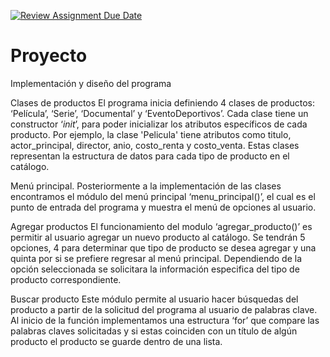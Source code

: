 [![Review Assignment Due Date](https://classroom.github.com/assets/deadline-readme-button-24ddc0f5d75046c5622901739e7c5dd533143b0c8e959d652212380cedb1ea36.svg)](https://classroom.github.com/a/LCXMIOgt)
# Proyecto
Implementación y diseño del programa

Clases de productos
El programa inicia definiendo 4 clases de productos: ‘Película’, ‘Serie’, ‘Documental’ y ‘EventoDeportivos’. Cada clase tiene un constructor ‘_init_’, para poder inicializar los atributos específicos de cada producto. Por ejemplo, la clase 'Pelicula' tiene atributos como titulo, actor_principal, director, anio, costo_renta y costo_venta. Estas clases representan la estructura de datos para cada tipo de producto en el catálogo.

Menú principal. 
Posteriormente a la implementación de las clases encontramos el módulo del menú principal ‘menu_principal()’, el cual es el punto de entrada del programa y muestra el menú de opciones al usuario. 


Agregar productos
El funcionamiento del modulo ‘agregar_producto()’ es permitir al usuario agregar un nuevo producto al catálogo. Se tendrán 5 opciones, 4 para determinar que tipo de producto se desea agregar y una quinta por si se prefiere regresar al menú principal. Dependiendo de la opción seleccionada se solicitara la información especifica del tipo de producto correspondiente. 


Buscar producto
Este módulo permite al usuario hacer búsquedas del producto a partir de la solicitud del programa al usuario de palabras clave. 
Al inicio de la función implementamos una estructura ‘for’ que compare las palabras claves solicitadas y si estas coinciden con un título de algún producto el producto se guarde dentro de una lista. 
 
